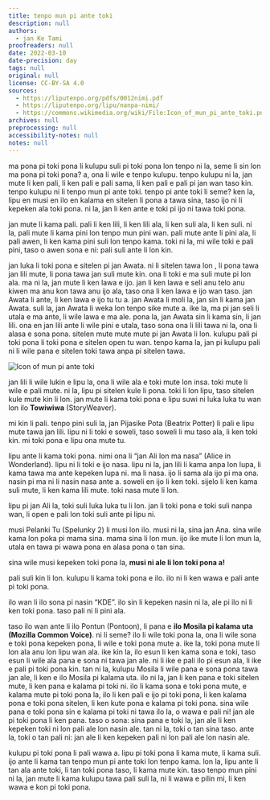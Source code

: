 ```yaml
---
title: tenpo mun pi ante toki
description: null
authors:
  - jan Ke Tami
proofreaders: null
date: 2022-03-10
date-precision: day
tags: null
original: null
license: CC-BY-SA 4.0
sources:
  - https://liputenpo.org/pdfs/0012nimi.pdf
  - https://liputenpo.org/lipu/nanpa-nimi/
  - https://commons.wikimedia.org/wiki/File:Icon_of_mun_pi_ante_toki.png
archives: null
preprocessing: null
accessibility-notes: null
notes: null
---
```


ma pona pi toki pona li kulupu suli pi toki pona lon tenpo ni la, seme li sin lon ma pona pi toki pona? a, ona li wile e tenpo kulupu. tenpo kulupu ni la, jan mute li ken pali, li ken pali e pali sama, li ken pali e pali pi jan wan taso kin. tenpo kulupu ni li tenpo mun pi ante toki. tenpo pi ante toki li seme? ken la, lipu en musi en ilo en kalama en sitelen li pona a tawa sina, taso ijo ni li kepeken ala toki pona. ni la, jan li ken ante e toki pi ijo ni tawa toki pona.

jan mute li kama pali. pali li ken lili, li ken lili ala, li ken suli ala, li ken suli. ni la, pali mute li kama pini lon tenpo mun pini wan. pali mute ante li pini ala, li pali awen, li ken kama pini suli lon tenpo kama. toki ni la, mi wile toki e pali pini, taso o awen sona e ni: pali suli ante li lon kin.

jan luka li toki pona e sitelen pi jan Awata. ni li sitelen tawa lon , li pona tawa jan lili mute, li pona tawa jan suli mute kin. ona li toki e ma suli mute pi lon ala. ma ni la, jan mute li ken lawa e ijo. jan li ken lawa e seli anu telo anu kiwen ma anu kon tawa anu ijo ala, taso ona li ken lawa e ijo wan taso. jan Awata li ante, li ken lawa e ijo tu tu a. jan Awata li moli la, jan sin li kama jan Awata. suli la, jan Awata li weka lon tenpo sike mute a. ike la, ma pi jan seli li utala e ma ante, li wile lawa e ma ale. pona la, jan Awata sin li kama sin, li jan lili. ona en jan lili ante li wile pini e utala, taso sona ona li lili tawa ni la, ona li alasa e sona pona. sitelen mute mute mute pi jan Awata li lon. kulupu pali pi toki pona li toki pona e sitelen open tu wan. tenpo kama la, jan pi kulupu pali ni li wile pana e sitelen toki tawa anpa pi sitelen tawa.

![Icon of mun pi ante toki](https://upload.wikimedia.org/wikipedia/commons/2/29/Icon_of_mun_pi_ante_toki.png)

jan lili li wile lukin e lipu la, ona li wile ala e toki mute lon insa. toki mute li wile e pali mute. ni la, lipu pi sitelen kule li pona. toki li lon lipu, taso sitelen kule mute kin li lon. jan mute li kama toki pona e lipu suwi ni luka luka tu wan lon ilo __Towiwiwa__ (StoryWeaver).

mi kin li pali. tenpo pini suli la, jan Pijasike Pota (Beatrix Potter) li pali e lipu mute tawa jan lili. lipu ni li toki e soweli, taso soweli li mu taso ala, li ken toki kin. mi toki pona e lipu ona mute tu.

lipu ante li kama toki pona. nimi ona li “jan Ali lon ma nasa” (Alice in Wonderland). lipu ni li toki e ijo nasa. lipu ni la, jan lili li kama anpa lon lupa, li kama tawa ma ante kepeken lupa ni. ma li nasa. ijo li sama ala ijo pi ma ona. nasin pi ma ni li nasin nasa ante a. soweli en ijo li ken toki. sijelo li ken kama suli mute, li ken kama lili mute. toki nasa mute li lon.

lipu pi jan Ali la, toki suli luka luka tu li lon. jan li toki pona e toki suli nanpa wan, li open e pali lon toki suli ante pi lipu ni.

musi Pelanki Tu (Spelunky 2) li musi lon ilo. musi ni la, sina jan Ana. sina wile kama lon poka pi mama sina. mama sina li lon mun. ijo ike mute li lon mun la, utala en tawa pi wawa pona en alasa pona o tan sina.

sina wile musi kepeken toki pona la, __musi ni ale li lon toki pona a!__

pali suli kin li lon. kulupu li kama toki pona e ilo. ilo ni li ken wawa e pali ante pi toki pona.

ilo wan li ilo sona pi nasin “KDE”. ilo sin li kepeken nasin ni la, ale pi ilo ni li ken toki pona. taso pali ni li pini ala.

taso ilo wan ante li ilo Pontun (Pontoon), li pana e __ilo Mosila pi kalama uta (Mozilla Common Voice)__. ni li seme? ilo li wile toki pona la, ona li wile sona e toki pona kepeken pona, li wile e toki pona mute a. ike la, toki pona mute li lon ala anu lon lipu wan ala. ike kin la, ilo esun li ken kama sona e toki, taso esun li wile ala pana e sona ni tawa jan ale. ni li ike e pali ilo pi esun ala, li ike e pali pi toki pona kin. tan ni la, kulupu Mosila li wile pana e sona pona tawa jan ale, li ken e ilo Mosila pi kalama uta. ilo ni la, jan li ken pana e toki sitelen mute, li ken pana e kalama pi toki ni. ilo li kama sona e toki pona mute, e kalama mute pi toki pona la, ilo li ken pali e ijo pi toki pona, li ken kalama pona e toki pona sitelen, li ken kute pona e kalama pi toki pona. sina wile pana e toki pona sin e kalama pi toki ni tawa ilo la, o wawa e pali ni! jan ale pi toki pona li ken pana. taso o sona: sina pana e toki la, jan ale li ken kepeken toki ni lon pali ale lon nasin ale. tan ni la, toki o tan sina taso. ante la, toki o tan pali ni: jan ale li ken kepeken pali ni lon pali ale lon nasin ale.

kulupu pi toki pona li pali wawa a. lipu pi toki pona li kama mute, li kama suli. ijo ante li kama tan tenpo mun pi ante toki lon tenpo kama. lon la, lipu ante li tan ala ante toki, li tan toki pona taso, li kama mute kin. taso tenpo mun pini ni la, jan mute li kama kulupu tawa pali suli la, ni li wawa e pilin mi, li ken wawa e kon pi toki pona.